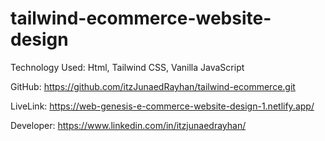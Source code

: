 ﻿# tailwind-ecommerce-website-design

Technology Used: Html, Tailwind CSS, Vanilla JavaScript

GitHub: https://github.com/itzJunaedRayhan/tailwind-ecommerce.git

LiveLink: https://web-genesis-e-commerce-website-design-1.netlify.app/

Developer: https://www.linkedin.com/in/itzjunaedrayhan/ 

